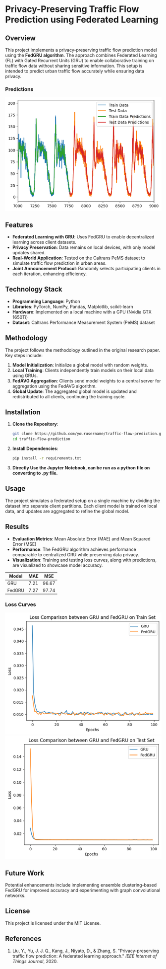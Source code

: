 # Privacy-Preserving Traffic Flow Prediction using Federated Learning

## Overview

This project implements a privacy-preserving traffic flow prediction model using the **FedGRU algorithm**. The approach combines Federated Learning (FL) with Gated Recurrent Units (GRU) to enable collaborative training on traffic flow data without sharing sensitive information. This setup is intended to predict urban traffic flow accurately while ensuring data privacy.

### Predictions
![Predictions of FedGRU Model](preds.png)

## Features

- **Federated Learning with GRU**: Uses FedGRU to enable decentralized learning across client datasets.
- **Privacy Preservation**: Data remains on local devices, with only model updates shared.
- **Real-World Application**: Tested on the Caltrans PeMS dataset to simulate traffic flow prediction in urban areas.
- **Joint Announcement Protocol**: Randomly selects participating clients in each iteration, enhancing efficiency.

## Technology Stack

- **Programming Language**: Python
- **Libraries**: PyTorch, NumPy, Pandas, Matplotlib, scikit-learn
- **Hardware**: Implemented on a local machine with a GPU (Nvidia GTX 1650Ti)
- **Dataset**: Caltrans Performance Measurement System (PeMS) dataset

## Methodology

The project follows the methodology outlined in the original research paper. Key steps include:

1. **Model Initialization**: Initialize a global model with random weights.
2. **Local Training**: Clients independently train models on their local data using GRUs.
3. **FedAVG Aggregation**: Clients send model weights to a central server for aggregation using the FedAVG algorithm.
4. **Global Update**: The aggregated global model is updated and redistributed to all clients, continuing the training cycle.

## Installation

1. **Clone the Repository**:
   ```bash
   git clone https://github.com/yourusername/traffic-flow-prediction.git
   cd traffic-flow-prediction
   ```

2. **Install Dependencies**:
   ```bash
   pip install -r requirements.txt
   ```

3. **Directly Use the Jupyter Notebook, can be run as a python file on converting to .py file.**

## Usage

The project simulates a federated setup on a single machine by dividing the dataset into separate client partitions. Each client model is trained on local data, and updates are aggregated to refine the global model.

## Results

- **Evaluation Metrics**: Mean Absolute Error (MAE) and Mean Squared Error (MSE)
- **Performance**: The FedGRU algorithm achieves performance comparable to centralized GRU while preserving data privacy.
- **Visualization**: Training and testing loss curves, along with predictions, are visualized to showcase model accuracy.

| Model | MAE  | MSE   |
|-------|------|-------|
| GRU   | 7.21 | 96.67 |
| FedGRU| 7.27 | 97.74 |

### Loss Curves
![Train Losses](train_loss_curve.png)
![Test Losses](test_loss_curve.png)

## Future Work

Potential enhancements include implementing ensemble clustering-based FedGRU for improved accuracy and experimenting with graph convolutional networks.

## License

This project is licensed under the MIT License.

## References

1. Liu, Y., Yu, J. J. Q., Kang, J., Niyato, D., & Zhang, S. "Privacy-preserving traffic flow prediction: A federated learning approach." *IEEE Internet of Things Journal*, 2020.
